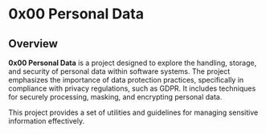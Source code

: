 # 0x00 Personal Data

## Overview

**0x00 Personal Data** is a project designed to explore the handling, storage, and security of personal data within software systems. The project emphasizes the importance of data protection practices, specifically in compliance with privacy regulations, such as GDPR. It includes techniques for securely processing, masking, and encrypting personal data.

This project provides a set of utilities and guidelines for managing sensitive information effectively.

